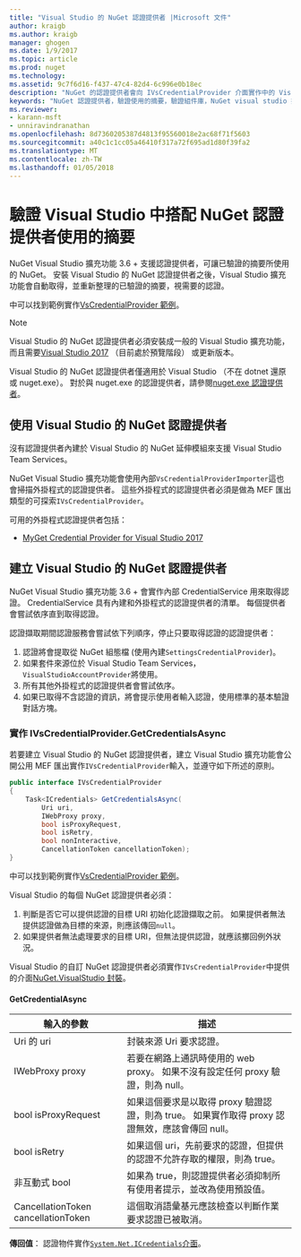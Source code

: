 ```yaml
---
title: "Visual Studio 的 NuGet 認證提供者 |Microsoft 文件"
author: kraigb
ms.author: kraigb
manager: ghogen
ms.date: 1/9/2017
ms.topic: article
ms.prod: nuget
ms.technology: 
ms.assetid: 9c7f6d16-f437-47c4-82d4-6c996e0b18ec
description: "NuGet 的認證提供者會向 IVsCredentialProvider 介面實作中的 Visual Studio 擴充功能的摘要。"
keywords: "NuGet 認證提供者，驗證使用的摘要，驗證組件庫，NuGet visual studio 擴充功能"
ms.reviewer:
- karann-msft
- unniravindranathan
ms.openlocfilehash: 8d7360205387d4813f95560018e2ac68f71f5603
ms.sourcegitcommit: a40c1c1cc05a46410f317a72f695ad1d80f39fa2
ms.translationtype: MT
ms.contentlocale: zh-TW
ms.lasthandoff: 01/05/2018
---
```

# <a name="authenticating-feeds-in-visual-studio-with-nuget-credential-providers"></a>驗證 Visual Studio 中搭配 NuGet 認證提供者使用的摘要

NuGet Visual Studio 擴充功能 3.6 + 支援認證提供者，可讓已驗證的摘要所使用的 NuGet。
安裝 Visual Studio 的 NuGet 認證提供者之後，Visual Studio 擴充功能會自動取得，並重新整理的已驗證的摘要，視需要的認證。

中可以找到範例實作[VsCredentialProvider 範例](https://github.com/NuGet/Samples/tree/master/VsCredentialProvider)。

> [!Note]
> Visual Studio 的 NuGet 認證提供者必須安裝成一般的 Visual Studio 擴充功能，而且需要[Visual Studio 2017](https://aka.ms/vs/15/preview/vs_enterprise) （目前處於預覽階段） 或更新版本。
>
> Visual Studio 的 NuGet 認證提供者僅適用於 Visual Studio （不在 dotnet 還原或 nuget.exe）。 對於與 nuget.exe 的認證提供者，請參閱[nuget.exe 認證提供者](nuget-exe-Credential-providers.md)。

## <a name="available-nuget-credential-providers-for-visual-studio"></a>使用 Visual Studio 的 NuGet 認證提供者

沒有認證提供者內建於 Visual Studio 的 NuGet 延伸模組來支援 Visual Studio Team Services。

NuGet Visual Studio 擴充功能會使用內部`VsCredentialProviderImporter`這也會掃描外掛程式的認證提供者。 這些外掛程式的認證提供者必須是做為 MEF 匯出類型的可探索`IVsCredentialProvider`。

可用的外掛程式認證提供者包括：

- [MyGet Credential Provider for Visual Studio 2017](http://docs.myget.org/docs/reference/credential-provider-for-visual-studio)

## <a name="creating-a-nuget-credential-provider-for-visual-studio"></a>建立 Visual Studio 的 NuGet 認證提供者

NuGet Visual Studio 擴充功能 3.6 + 會實作內部 CredentialService 用來取得認證。 CredentialService 具有內建和外掛程式的認證提供者的清單。 每個提供者會嘗試依序直到取得認證。

認證擷取期間認證服務會嘗試依下列順序，停止只要取得認證的認證提供者：

1. 認證將會提取從 NuGet 組態檔 (使用內建`SettingsCredentialProvider`)。
1. 如果套件來源位於 Visual Studio Team Services，`VisualStudioAccountProvider`將使用。
1. 所有其他外掛程式的認證提供者會嘗試依序。
1. 如果已取得不含認證的資訊，將會提示使用者輸入認證，使用標準的基本驗證 對話方塊。

### <a name="implementing-ivscredentialprovidergetcredentialsasync"></a>實作 IVsCredentialProvider.GetCredentialsAsync

若要建立 Visual Studio 的 NuGet 認證提供者，建立 Visual Studio 擴充功能會公開公用 MEF 匯出實作`IVsCredentialProvider`輸入，並遵守如下所述的原則。

```cs
public interface IVsCredentialProvider
{
    Task<ICredentials> GetCredentialsAsync(
        Uri uri,
        IWebProxy proxy,
        bool isProxyRequest,
        bool isRetry,
        bool nonInteractive,
        CancellationToken cancellationToken);
}
```

中可以找到範例實作[VsCredentialProvider 範例](https://github.com/NuGet/Samples/tree/master/VsCredentialProvider)。

Visual Studio 的每個 NuGet 認證提供者必須：

1. 判斷是否它可以提供認證的目標 URI 初始化認證擷取之前。 如果提供者無法提供認證做為目標的來源，則應該傳回`null`。
1. 如果提供者無法處理要求的目標 URI，但無法提供認證，就應該擲回例外狀況。

Visual Studio 的自訂 NuGet 認證提供者必須實作`IVsCredentialProvider`中提供的介面[NuGet.VisualStudio 封裝](https://www.nuget.org/packages/NuGet.VisualStudio/)。

#### <a name="getcredentialasync"></a>GetCredentialAsync

| 輸入的參數 |描述|
| ----------------|-----------|
| Uri 的 uri | 封裝來源 Uri 要求認證。|
| IWebProxy proxy | 若要在網路上通訊時使用的 web proxy。 如果不沒有設定任何 proxy 驗證，則為 null。 |
| bool isProxyRequest | 如果這個要求是以取得 proxy 驗證認證，則為 true。 如果實作取得 proxy 認證無效，應該會傳回 null。 |
| bool isRetry | 如果這個 uri，先前要求的認證，但提供的認證不允許存取的權限，則為 true。 |
| 非互動式 bool | 如果為 true，則認證提供者必須抑制所有使用者提示，並改為使用預設值。 |
| CancellationToken cancellationToken | 這個取消語彙基元應該檢查以判斷作業要求認證已被取消。 |

**傳回值**： 認證物件實作[`System.Net.ICredentials`介面](/dotnet/api/system.net.icredentials?view=netstandard-2.0)。
